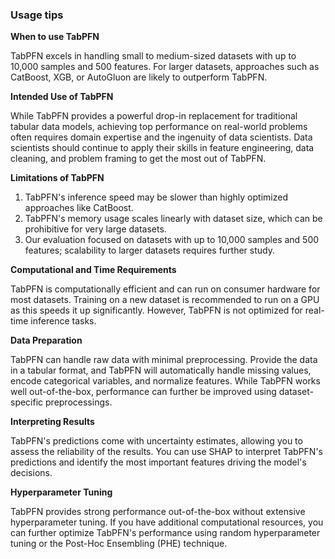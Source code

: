 ### Usage tips

**When to use TabPFN**

TabPFN excels in handling small to medium-sized datasets with up to 10,000 samples and 500 features. For larger datasets, approaches such as CatBoost, XGB, or AutoGluon are likely to outperform TabPFN.

**Intended Use of TabPFN**

While TabPFN provides a powerful drop-in replacement for traditional tabular data models, achieving top performance on real-world problems often requires domain expertise and the ingenuity of data scientists. Data scientists should continue to apply their skills in feature engineering, data cleaning, and problem framing to get the most out of TabPFN.

**Limitations of TabPFN**

1. TabPFN's inference speed may be slower than highly optimized approaches like CatBoost.
2. TabPFN's memory usage scales linearly with dataset size, which can be prohibitive for very large datasets.
3. Our evaluation focused on datasets with up to 10,000 samples and 500 features; scalability to larger datasets requires further study.

**Computational and Time Requirements**

TabPFN is computationally efficient and can run on consumer hardware for most datasets. Training on a new dataset is recommended to run on a GPU as this speeds it up significantly. However, TabPFN is not optimized for real-time inference tasks.

**Data Preparation**

TabPFN can handle raw data with minimal preprocessing. Provide the data in a tabular format, and TabPFN will automatically handle missing values, encode categorical variables, and normalize features. While TabPFN works well out-of-the-box, performance can further be improved using dataset-specific preprocessings.

**Interpreting Results**

TabPFN's predictions come with uncertainty estimates, allowing you to assess the reliability of the results. You can use SHAP to interpret TabPFN's predictions and identify the most important features driving the model's decisions.

**Hyperparameter Tuning**

TabPFN provides strong performance out-of-the-box without extensive hyperparameter tuning. If you have additional computational resources, you can further optimize TabPFN's performance using random hyperparameter tuning or the Post-Hoc Ensembling (PHE) technique.